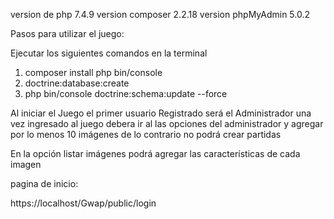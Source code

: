 version de php 7.4.9 version composer 2.2.18 version phpMyAdmin 5.0.2

Pasos para utilizar el juego:

Ejecutar los siguientes comandos en la terminal

1. composer install php bin/console 
2. doctrine:database:create 
3. php bin/console doctrine:schema:update --force 

Al iniciar el Juego el primer usuario Registrado será el Administrador una vez ingresado al juego debera ir al las opciones del administrador y agregar por lo menos 10 imágenes de lo contrario no podrá crear partidas

En la opción listar imágenes podrá agregar las características de cada imagen

pagina de inicio:

https://localhost/Gwap/public/login